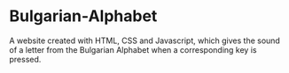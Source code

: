 # Bulgarian-Alphabet
A website created with HTML, CSS and Javascript, which gives the sound of a letter from the Bulgarian Alphabet when a corresponding key is pressed. 
